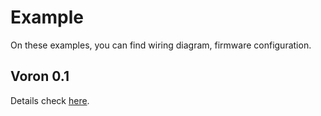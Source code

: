 # Example

On these examples, you can find wiring diagram, firmware configuration. 

## Voron 0.1

Details check [here](https://github.com/FYSETC/FYSETC-Voron-0/tree/main/Firmware%26OS).

